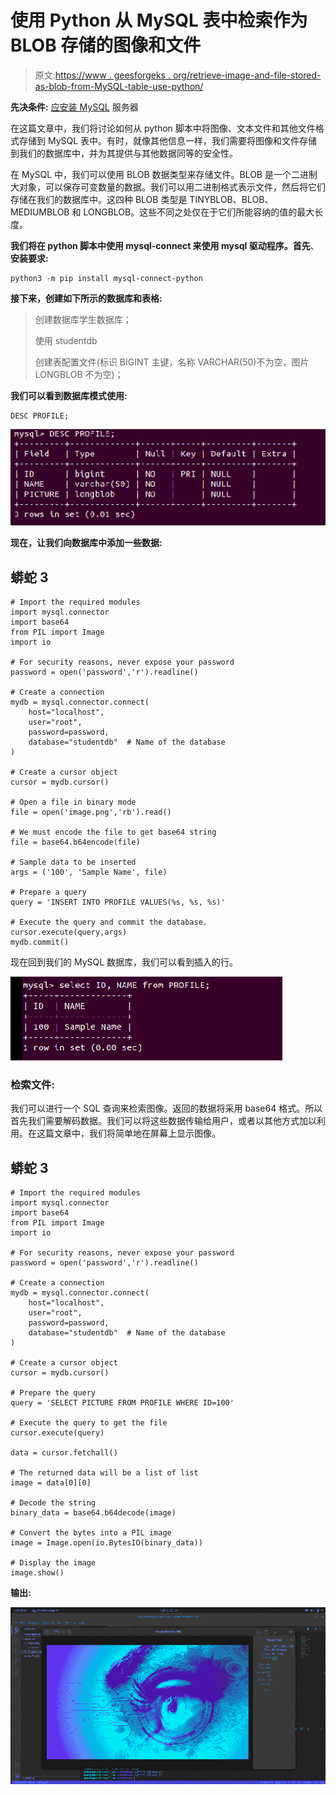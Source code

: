 # 使用 Python 从 MySQL 表中检索作为 BLOB 存储的图像和文件

> 原文:[https://www . geesforgeks . org/retrieve-image-and-file-stored-as-blob-from-MySQL-table-use-python/](https://www.geeksforgeeks.org/retrieve-image-and-file-stored-as-a-blob-from-mysql-table-using-python/)

**先决条件:** [应安装 MySQL](https://www.geeksforgeeks.org/mysql-common-mysql-queries/) 服务器

在这篇文章中，我们将讨论如何从 python 脚本中将图像、文本文件和其他文件格式存储到 MySQL 表中。有时，就像其他信息一样，我们需要将图像和文件存储到我们的数据库中，并为其提供与其他数据同等的安全性。

在 MySQL 中，我们可以使用 BLOB 数据类型来存储文件。BLOB 是一个二进制大对象，可以保存可变数量的数据。我们可以用二进制格式表示文件，然后将它们存储在我们的数据库中。这四种 BLOB 类型是 TINYBLOB、BLOB、MEDIUMBLOB 和 LONGBLOB。这些不同之处仅在于它们所能容纳的值的最大长度。

**我们将在 python 脚本中使用 mysql-connect 来使用 mysql 驱动程序。首先**、**安装要求:**

```
python3 -m pip install mysql-connect-python
```

**接下来，创建如下所示的数据库和表格:**

> 创建数据库学生数据库；
> 
> 使用 studentdb
> 
> 创建表配置文件(标识 BIGINT 主键，名称 VARCHAR(50)不为空，图片 LONGBLOB 不为空)；

**我们可以看到数据库模式使用:**

```
DESC PROFILE;
```

![](img/5ec875fe5f98e0f7ce60a8e6f0a093fd.png)

**现在，让我们向数据库中添加一些数据:**

## 蟒蛇 3

```
# Import the required modules
import mysql.connector
import base64
from PIL import Image
import io 

# For security reasons, never expose your password
password = open('password','r').readline()

# Create a connection
mydb = mysql.connector.connect(
    host="localhost",
    user="root",
    password=password,
    database="studentdb"  # Name of the database
)

# Create a cursor object
cursor = mydb.cursor()

# Open a file in binary mode
file = open('image.png','rb').read()

# We must encode the file to get base64 string
file = base64.b64encode(file)

# Sample data to be inserted
args = ('100', 'Sample Name', file)

# Prepare a query
query = 'INSERT INTO PROFILE VALUES(%s, %s, %s)'

# Execute the query and commit the database.
cursor.execute(query,args)
mydb.commit()
```

现在回到我们的 MySQL 数据库，我们可以看到插入的行。

![](img/47d50c22dedc7a2fa185e1c9a5a78b6a.png)

### 检索文件:

我们可以进行一个 SQL 查询来检索图像。返回的数据将采用 base64 格式。所以首先我们需要解码数据。我们可以将这些数据传输给用户，或者以其他方式加以利用。在这篇文章中，我们将简单地在屏幕上显示图像。

## 蟒蛇 3

```
# Import the required modules
import mysql.connector
import base64
from PIL import Image
import io 

# For security reasons, never expose your password
password = open('password','r').readline()

# Create a connection
mydb = mysql.connector.connect(
    host="localhost",
    user="root",
    password=password,
    database="studentdb"  # Name of the database
)

# Create a cursor object
cursor = mydb.cursor()

# Prepare the query
query = 'SELECT PICTURE FROM PROFILE WHERE ID=100'

# Execute the query to get the file
cursor.execute(query)

data = cursor.fetchall()

# The returned data will be a list of list
image = data[0][0]

# Decode the string
binary_data = base64.b64decode(image)

# Convert the bytes into a PIL image
image = Image.open(io.BytesIO(binary_data))

# Display the image
image.show()
```

**输出:**

![](img/f87490ba190be95d594a239875585125.png)